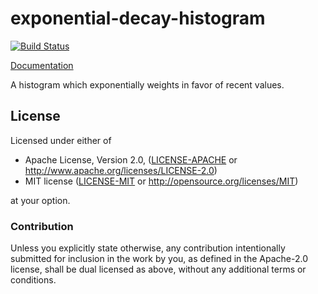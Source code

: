 # exponential-decay-histogram
[![Build Status](https://travis-ci.org/sfackler/exponential-decay-histogram.svg?branch=master)](https://travis-ci.org/sfackler/exponential-decay-histogram)

[Documentation](https://docs.rs/exponential-decay-histogram)

A histogram which exponentially weights in favor of recent values.

## License

Licensed under either of

 * Apache License, Version 2.0, ([LICENSE-APACHE](LICENSE-APACHE) or http://www.apache.org/licenses/LICENSE-2.0)
 * MIT license ([LICENSE-MIT](LICENSE-MIT) or http://opensource.org/licenses/MIT)

at your option.

### Contribution

Unless you explicitly state otherwise, any contribution intentionally
submitted for inclusion in the work by you, as defined in the Apache-2.0
license, shall be dual licensed as above, without any additional terms or
conditions.
